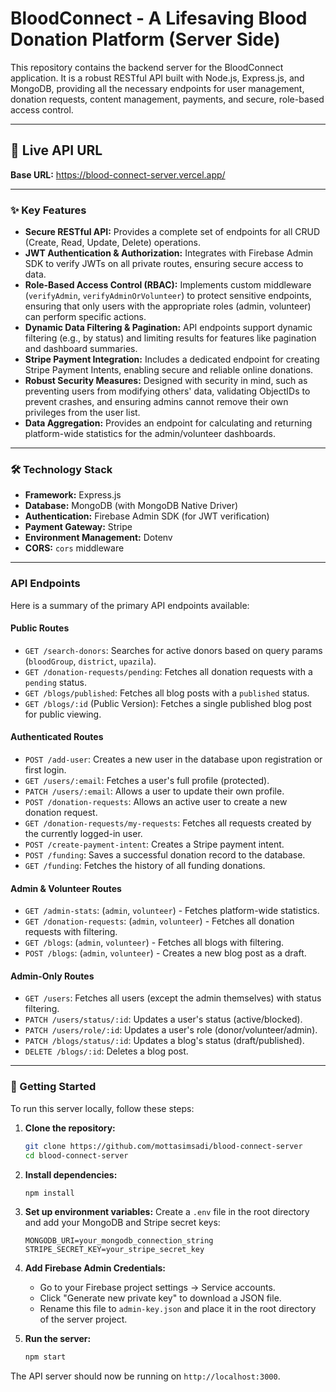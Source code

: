 # BloodConnect - A Lifesaving Blood Donation Platform (Server Side)

This repository contains the backend server for the BloodConnect application. It is a robust RESTful API built with Node.js, Express.js, and MongoDB, providing all the necessary endpoints for user management, donation requests, content management, payments, and secure, role-based access control.

---

## 🚀 Live API URL

**Base URL:** https://blood-connect-server.vercel.app/

---

### ✨ Key Features

*   **Secure RESTful API:** Provides a complete set of endpoints for all CRUD (Create, Read, Update, Delete) operations.
*   **JWT Authentication & Authorization:** Integrates with Firebase Admin SDK to verify JWTs on all private routes, ensuring secure access to data.
*   **Role-Based Access Control (RBAC):** Implements custom middleware (`verifyAdmin`, `verifyAdminOrVolunteer`) to protect sensitive endpoints, ensuring that only users with the appropriate roles (admin, volunteer) can perform specific actions.
*   **Dynamic Data Filtering & Pagination:** API endpoints support dynamic filtering (e.g., by status) and limiting results for features like pagination and dashboard summaries.
*   **Stripe Payment Integration:** Includes a dedicated endpoint for creating Stripe Payment Intents, enabling secure and reliable online donations.
*   **Robust Security Measures:** Designed with security in mind, such as preventing users from modifying others' data, validating ObjectIDs to prevent crashes, and ensuring admins cannot remove their own privileges from the user list.
*   **Data Aggregation:** Provides an endpoint for calculating and returning platform-wide statistics for the admin/volunteer dashboards.

---

### 🛠️ Technology Stack

*   **Framework:** Express.js
*   **Database:** MongoDB (with MongoDB Native Driver)
*   **Authentication:** Firebase Admin SDK (for JWT verification)
*   **Payment Gateway:** Stripe
*   **Environment Management:** Dotenv
*   **CORS:** `cors` middleware

---

### API Endpoints

Here is a summary of the primary API endpoints available:

#### Public Routes
*   `GET /search-donors`: Searches for active donors based on query params (`bloodGroup`, `district`, `upazila`).
*   `GET /donation-requests/pending`: Fetches all donation requests with a `pending` status.
*   `GET /blogs/published`: Fetches all blog posts with a `published` status.
*   `GET /blogs/:id` (Public Version): Fetches a single published blog post for public viewing.

#### Authenticated Routes
*   `POST /add-user`: Creates a new user in the database upon registration or first login.
*   `GET /users/:email`: Fetches a user's full profile (protected).
*   `PATCH /users/:email`: Allows a user to update their own profile.
*   `POST /donation-requests`: Allows an active user to create a new donation request.
*   `GET /donation-requests/my-requests`: Fetches all requests created by the currently logged-in user.
*   `POST /create-payment-intent`: Creates a Stripe payment intent.
*   `POST /funding`: Saves a successful donation record to the database.
*   `GET /funding`: Fetches the history of all funding donations.

#### Admin & Volunteer Routes
*   `GET /admin-stats`: (`admin`, `volunteer`) - Fetches platform-wide statistics.
*   `GET /donation-requests`: (`admin`, `volunteer`) - Fetches all donation requests with filtering.
*   `GET /blogs`: (`admin`, `volunteer`) - Fetches all blogs with filtering.
*   `POST /blogs`: (`admin`, `volunteer`) - Creates a new blog post as a draft.

#### Admin-Only Routes
*   `GET /users`: Fetches all users (except the admin themselves) with status filtering.
*   `PATCH /users/status/:id`: Updates a user's status (active/blocked).
*   `PATCH /users/role/:id`: Updates a user's role (donor/volunteer/admin).
*   `PATCH /blogs/status/:id`: Updates a blog's status (draft/published).
*   `DELETE /blogs/:id`: Deletes a blog post.

---

### 🚀 Getting Started

To run this server locally, follow these steps:

1.  **Clone the repository:**
    ```bash
    git clone https://github.com/mottasimsadi/blood-connect-server
    cd blood-connect-server
    ```

2.  **Install dependencies:**
    ```bash
    npm install
    ```

3.  **Set up environment variables:**
    Create a `.env` file in the root directory and add your MongoDB and Stripe secret keys:
    ```
    MONGODB_URI=your_mongodb_connection_string
    STRIPE_SECRET_KEY=your_stripe_secret_key
    ```

4.  **Add Firebase Admin Credentials:**
    *   Go to your Firebase project settings -> Service accounts.
    *   Click "Generate new private key" to download a JSON file.
    *   Rename this file to `admin-key.json` and place it in the root directory of the server project.

5.  **Run the server:**
    ```bash
    npm start
    ```

The API server should now be running on `http://localhost:3000`.
